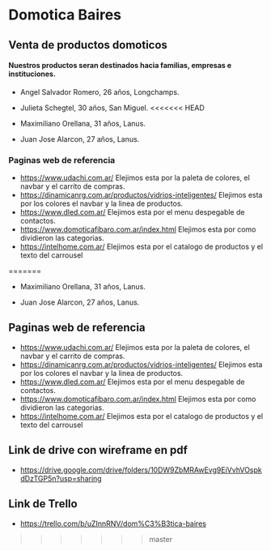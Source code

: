 # **Domotica Baires**

## Venta de productos domoticos 

#### Nuestros productos seran destinados hacia familias, empresas e instituciones.

- Angel Salvador Romero, 26 años, Longchamps.

- Julieta Schegtel, 30 años, San Miguel.
<<<<<<< HEAD

- Maximiliano Orellana, 31 años, Lanus.

- Juan Jose Alarcon, 27 años, Lanus.


### Paginas web de referencia 

- https://www.udachi.com.ar/ Elejimos esta por la paleta de colores, el navbar y el carrito de compras.
- https://dinamicanrg.com.ar/productos/vidrios-inteligentes/ Elejimos esta por los colores el navbar y la linea de productos.
- https://www.dled.com.ar/  Elejimos esta por el menu despegable de contactos.
- https://www.domoticafibaro.com.ar/index.html Elejimos esta por como dividieron las categorias.
- https://intelhome.com.ar/ Elejimos esta por el catalogo de productos y el texto del carrousel  

=======

- Maximiliano Orellana, 31 años, Lanus.

- Juan Jose Alarcon, 27 años, Lanus.


## Paginas web de referencia 

- https://www.udachi.com.ar/ Elejimos esta por la paleta de colores, el navbar y el carrito de compras.
- https://dinamicanrg.com.ar/productos/vidrios-inteligentes/ Elejimos esta por los colores el navbar y la linea de productos.
- https://www.dled.com.ar/  Elejimos esta por el menu despegable de contactos.
- https://www.domoticafibaro.com.ar/index.html Elejimos esta por como dividieron las categorias.
- https://intelhome.com.ar/ Elejimos esta por el catalogo de productos y el texto del carrousel  



## **Link de drive con wireframe en pdf**

- https://drive.google.com/drive/folders/10DW9ZbMRAwEvg9EiVvhVOspkdDzTGP5n?usp=sharing

## **Link de Trello** 
- https://trello.com/b/uZInnRNV/dom%C3%B3tica-baires
>>>>>>> master




